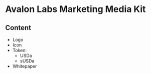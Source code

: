 # Avalon Labs Marketing Media Kit

## Content
- Logo
- Icon
- Token:
  - USDa
  - sUSDa
- Whitepaper
